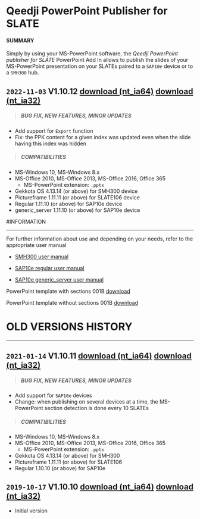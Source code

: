 # Qeedji PowerPoint Publisher for SLATE

#### **SUMMARY**
Simply by using your MS-PowerPoint software, the *Qeedji PowerPoint publisher for SLATE* PowerPoint Add In allows to publish the slides of your MS-PowerPoint presentation on your SLATEs paired to a `SAP10e` device or to a `SMH300` hub.

## `2022-11-03` V1.10.12 [download (nt_ia64)](https://github.com/Qeedji/archives/blob/master/downloads/application-notes/qeedji_powerpoint_publisher_for_slates/qeedji_powerpoint_publisher_for_slate-nt_ia64-setup-1.10.12.msi) [download (nt_ia32)](application-notes/qeedji_powerpoint_publisher_for_slates/qeedji_powerpoint_publisher_for_slate-nt_ia32-setup-1.10.12.msi)
>##### **BUG FIX, NEW FEATURES, MINOR UPDATES**
- Add support for `Export` function
- Fix: the PPK content for a given index was updated even when the slide having this index was hidden
>##### **COMPATIBILITIES**
- MS-Windows 10, MS-Windows 8.x
- MS-Office 2010, MS-Office 2013, MS-Office 2016, Office 365
    - MS-PowerPoint extension: `.pptx`
- Gekkota OS 4.13.14 (or above) for SMH300 device
- Pictureframe 1.11.11 (or above) for SLATE106 device
- Regular 1.11.10 (or above) for SAP10e device
- generic_server 1.11.10 (or above) for SAP10e device

#INFORMATION
***********************************************************************
For further information about use and depending on your needs, refer to the appropriate user manual

- [SMH300 user manual](http://www.innes.pro/en/support/index.php?SMH300/Firmware_and_documentation_for_SMH300)

- [SAP10e regular user manual](http://www.innes.pro/en/support/index.php?SAP10e/Regular)

- [SAP10e generic_server user manual](http://www.innes.pro/en/support/index.php?SAP10e/Generic_server)

PowerPoint template with sections 001B [download](https://github.com/Qeedji/archives/blob/master/downloads/application-notes/qeedji_powerpoint_publisher_for_slates/medical-practice_qeedji-template-with-sections.pptx)

PowerPoint template without sections 001B [download](https://github.com/Qeedji/archives/blob/master/downloads/application-notes/qeedji_powerpoint_publisher_for_slates/medical-practice_qeedji-template-without-sections.pptx)

# OLD VERSIONS HISTORY
***********************************************************************

## `2021-01-14` V1.10.11 [download (nt_ia64)](https://github.com/Qeedji/archives/blob/master/downloads/application-notes/qeedji_powerpoint_publisher_for_slates/qeedji_powerpoint_publisher_for_slate-nt_ia64-setup-1.10.11.msi) [download (nt_ia32)](application-notes/qeedji_powerpoint_publisher_for_slates/qeedji_powerpoint_publisher_for_slate-nt_ia32-setup-1.10.11.msi)
>##### **BUG FIX, NEW FEATURES, MINOR UPDATES**
- Add support for `SAP10e` devices
- Change: when publishing on several devices at a time, the MS-PowerPoint section detection is done every 10 SLATEs
>##### **COMPATIBILITIES**
- MS-Windows 10, MS-Windows 8.x
- MS-Office 2010, MS-Office 2013, MS-Office 2016, Office 365
    - MS-PowerPoint extension: `.pptx`
- Gekkota OS 4.13.14 (or above) for SMH300
- Pictureframe 1.11.11 (or above) for SLATE106
- Regular 1.10.10 (or above) for SAP10e

## `2019-10-17` V1.10.10 [download (nt_ia64)](https://github.com/Qeedji/archives/blob/master/downloads/application-notes/qeedji_powerpoint_publisher_for_slates/qeedji_powerpoint_publisher_for_slate-nt_ia64-setup-1.10.10.msi) [download (nt_ia32)](application-notes/qeedji_powerpoint_publisher_for_slates/qeedji_powerpoint_publisher_for_slate-nt_ia32-setup-1.10.10.msi)
- Initial version
